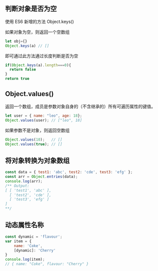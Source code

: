 ## 判断对象是否为空
使用 ES6 新增的方法 Object.keys()

如果对象为空，则返回一个空数组
```js
let obj={}
Object.keys(a) // []
```
即可通过此方法通过长度判断是否为空
```js
if(Object.keys(a).length===0){
  return false
}
return true
```
## Object.values()

返回一个数组，成员是参数对象自身的（不含继承的）所有可遍历属性的键值。
```js
let user = { name: "leo", age: 18};
Object.values(user); // ["leo", 18]
```

如果参数不是对象，则返回空数组
```js
Object.values(10);   // []
Object.values(true); // []
```

## 将对象转换为对象数组
```js
const data = { test1: 'abc', test2: 'cde', test3: 'efg' };
const arr = Object.entries(data);
console.log(arr);
/** Output:
[ [ 'test1', 'abc' ],
  [ 'test2', 'cde' ],
  [ 'test3', 'efg' ]
]
**/
```

## 动态属性名称

```js
const dynamic = 'flavour';
var item = {
    name: 'Coke',
    [dynamic]: 'Cherry'
}
console.log(item); 
// { name: "Coke", flavour: "Cherry" }
```